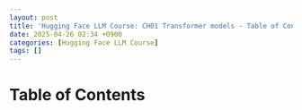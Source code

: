 ```yaml
---
layout: post
title: 'Hugging Face LLM Course: CH01 Transformer models - Table of Contents'
date: 2025-04-26 02:34 +0900
categories: [Hugging Face LLM Course]
tags: []
---
```


# Table of Contents